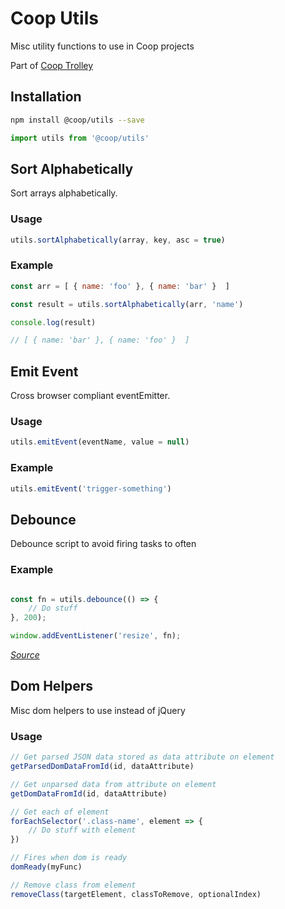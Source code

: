# Coop Utils

Misc utility functions to use in Coop projects

Part of [Coop Trolley](https://github.com/theisof/coop-trolley)

## Installation

```sh
npm install @coop/utils --save
```

```javascript
import utils from '@coop/utils'
```

## Sort Alphabetically

Sort arrays alphabetically.

### Usage

```javascript
utils.sortAlphabetically(array, key, asc = true)
```

### Example
```javascript
const arr = [ { name: 'foo' }, { name: 'bar' }  ]

const result = utils.sortAlphabetically(arr, 'name')

console.log(result)

// [ { name: 'bar' }, { name: 'foo' }  ]

```

## Emit Event

Cross browser compliant eventEmitter.

### Usage
```javascript
utils.emitEvent(eventName, value = null)
```

### Example
```javascript
utils.emitEvent('trigger-something')
```

## Debounce

Debounce script to avoid firing tasks to often

### Example
```javascript

const fn = utils.debounce(() => {
	// Do stuff
}, 200);

window.addEventListener('resize', fn);
```

*[Source](https://davidwalsh.name/javascript-debounce-function)*


## Dom Helpers

Misc dom helpers to use instead of jQuery

### Usage

```javascript
// Get parsed JSON data stored as data attribute on element
getParsedDomDataFromId(id, dataAttribute)

// Get unparsed data from attribute on element
getDomDataFromId(id, dataAttribute)

// Get each of element
forEachSelector('.class-name', element => {
	// Do stuff with element
})

// Fires when dom is ready
domReady(myFunc)

// Remove class from element
removeClass(targetElement, classToRemove, optionalIndex)
```
